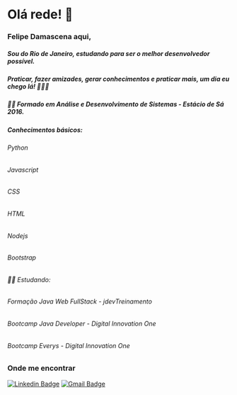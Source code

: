 # Olá rede! 👋
### Felipe Damascena aqui,
##### Sou do Rio de Janeiro, estudando para ser o melhor desenvolvedor possível.
##### Praticar, fazer amizades, gerar conhecimentos e praticar mais, um dia eu chego lá! 🚀🚀🚀   

##### 👨‍🎓 Formado em Análise e Desenvolvimento de Sistemas - Estácio de Sá 2016.

##### Conhecimentos básicos:
###### Python
###### Javascript
###### CSS
###### HTML
###### Nodejs
###### Bootstrap

###### 👨‍💻 Estudando:  
###### Formação Java Web FullStack - jdevTreinamento
###### Bootcamp Java Developer - Digital Innovation One
###### Bootcamp Everys - Digital Innovation One

### Onde me encontrar

[![Linkedin Badge](https://img.shields.io/badge/-Linkedin-blue?style=flat-square&logo=Linkedin&logoColor=white&link=https://www.linkedin.com/in/felipe-damascena/)](https://www.linkedin.com/in/felipe-damascena-1b86355b/)
[![Gmail Badge](https://img.shields.io/badge/-Gmail-c14438?style=flat-square&logo=Gmail&logoColor=white&link=mailto:jfdamascena@gmail.com)](mailto:jfdamascena@gmail.com)
